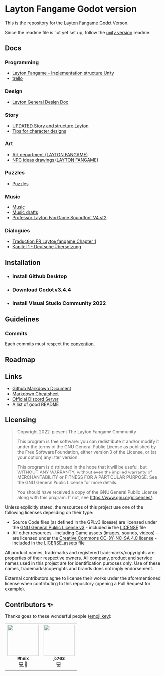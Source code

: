 # Layton Fangame Godot version
This is the repository for the [Layton Fangame Godot](https://github.com/Layton-Fangame/Layton-Fangame-Godot) Verson.

Since the readme file is not yet set up, follow the [unity version](https://github.com/Layton-Community/Layton-Fangame#readme) readme.

## Docs

### Programming
- [Layton Fangame - Implementation structure Unity](https://docs.google.com/document/d/1b9HEG2cvpCl1Iopq0lIBah5j4o6t_Ynb5-Dn7zVfA4w/edit)
- [trello](https://trello.com/b/Ls7GQyQ2/pl-fangame-programming-tasks)

### Design
- [Layton General Design Doc](https://docs.google.com/document/d/1Fh_J0bjUq80ZU1TXTLHe1oj1_jA5RH7At2S9jcXilZM/edit)

### Story
- [UPDATED Story and structure Layton](https://docs.google.com/document/d/1spmAfPzE56oFEDctGHczQPRIiTqORGSwgLkP1R2wbms/edit)
- [Tips for character designs](https://docs.google.com/document/d/1WiAD5XzrA-8Jv8EuC5dpDqUpaKQobcak7EcTBAx1Sio/edit)

### Art
- [Art department (LAYTON FANGAME)](https://docs.google.com/document/d/1io2JBYmtMLUNQx-Npz0qANHYHPEVApU1eQMCkU_kiQE/edit)
- [NPC ideas drawings (LAYTON FANGAME)](https://docs.google.com/document/d/1savOR2kp-bEluQrGeAkQyF9ORE1uMqrZdKep5IRo1EU/edit)

### Puzzles
- [Puzzles](https://docs.google.com/document/d/1BmuGgWw9yLZ8_GxY79smlyLSPWwF7mzJdcwkefOxApo/edit)

### Music
- [Music](https://docs.google.com/document/d/15G0nk758InwPZeKjSMOHlgg8IKIlSN2CxchhI_6MyDk/edit)
- [Music drafts](https://drive.google.com/drive/folders/13P_OtXECN1YwzqESRKYMXIkZAnHmeH8E?usp=sharing)
- [Professor Layton Fan Game Soundfont V4.sf2](https://drive.google.com/file/d/1y3htyV5heJr0qWfiKBG6s-AYDYds2KPw/view)

### Dialogues
- [Traduction FR Layton fangame Chapter 1](https://docs.google.com/spreadsheets/d/1F00uOSssAjDKDPxoO7BjV3vGfEtTF0-VVFAqBgYOvs8/edit#gid=0)
- [Kapitel 1 - Deutsche Übersetzung](https://docs.google.com/document/d/1YovktpkMwB8PRetRfICl2W13HJWoJ6IU6-YEhfk6MDU/edit)

## Installation

- ### Install Github Desktop

- ### Download Godot v3.4.4

- ### Install Visual Studio Community 2022

## Guidelines

### Commits
Each commits must respect the [convention](https://gist.github.com/qoomon/5dfcdf8eec66a051ecd85625518cfd13#default).

## Roadmap

## Links
- [Github Markdown Document](https://docs.github.com/en/get-started/writing-on-github/getting-started-with-writing-and-formatting-on-github/basic-writing-and-formatting-syntax)
- [Markdown Cheatsheet](https://github.com/adam-p/markdown-here/wiki/Markdown-Cheatsheet)
- [Official Discord Server](https://discord.gg/DSmjVvmBEd)
- [A list of good README](https://github.com/matiassingers/awesome-readme)

## Licensing
> Copyright 2022-present The Layton Fangame Community
>
> This program is free software: you can redistribute it and/or modify it under the terms of the GNU General Public License as published by the Free Software Foundation, either version 3 of the License, or (at your option) any later version.
>
> This program is distributed in the hope that it will be useful, but WITHOUT ANY WARRANTY; without even the implied warranty of MERCHANTABILITY or FITNESS FOR A PARTICULAR PURPOSE. See the GNU General Public License for more details.
>
> You should have received a copy of the GNU General Public License along with this program. If not, see <https://www.gnu.org/licenses/>. 

Unless explicitly stated, the resources of this project use one of the following licenses depending on their type:
- Source Code files (as defined in the GPLv3 license) are licensed under the [GNU General Public License v3](https://www.gnu.org/licenses/gpl-3.0.en.html) - included in the [LICENSE](LICENSE) file
- All other resources - including Game assets (images, sounds, videos) - are licensed under the [Creative Commons CC-BY-NC-SA 4.0 license](https://creativecommons.org/licenses/by-nc-sa/4.0/) - included in the [LICENSE_assets](LICENSE_assets) file

All product names, trademarks and registered trademarks/copyrights are properties of their respective owners. All company, product and service names used in this project are for identification purposes only. Use of these names, trademarks/copyrights and brands does not imply endorsement.

External contributors agree to license their works under the aforementioned license when contributing to this repository (opening a Pull Request for example).

## Contributors ✨
Thanks goes to these wonderful people ([emoji key](https://allcontributors.org/docs/en/emoji-key)):

<table>
  <tr>
    <td align="center"><a href="https://github.com/MrPhnix"><img src="https://avatars.githubusercontent.com/u/76911907" width="100px;" alt=""/><br/><sub><b>Phnix</b></sub></a><br/><a title="Code">💻</a><a title="Documentation">📖</a></td>
    <td align="center"><a href="https://github.com/jo763"><img src="https://avatars.githubusercontent.com/u/54395698" width="100px;" alt=""/><br/><sub><b>jo763</b></sub></a><br/><a title="Code">💻</a></td>
  </tr>
</table>
